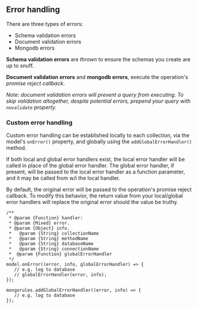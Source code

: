 ## Error handling
There are three types of errors:
- Schema validation errors
- Document validation errors
- Mongodb errors

**Schema validation errors** are *thrown* to ensure the schemas you create are up to snuff.

**Document validation errors** and **mongodb errors**, execute the operation's *promise reject callback*.

*Note: document validation errors will prevent a query from executing. To skip validation altogether, despite potential errors, prepend your query with `novalidate` property.*


### Custom error handling
Custom error handling can be established locally to each collection, via the model's `onError()` property, and globally using the `addGlobalErrorHandler()` method.

If both local and global error handlers exist, the local error handler will be called in place of the global error handler. The global error handler, if present, will be passed to the local error handler as a function parameter, and it may be called from w/i the local handler.

By default, the original error will be passed to the operation's promise reject callback. To modify this behavior, the return value from your local/global error handlers will replace the original error should the value be truthy.


```
/**
 * @param {Function} handler:
 * @param {Mixed} error.
 * @param {Object} info.
 *   @param {String} collectionName
 *   @param {String} methodName
 *   @param {String} databaseName
 *   @param {String} connectionName
 *  @param {Function} globalErrorHandler
 */
model.onError((error, info, globalErrorHandler) => {
   // e.g. log to database
   // globalErrorHandler(error, info);
});

mongorules.addGlobalErrorHandler((error, info) => {
   // e.g. log to database
});
```
